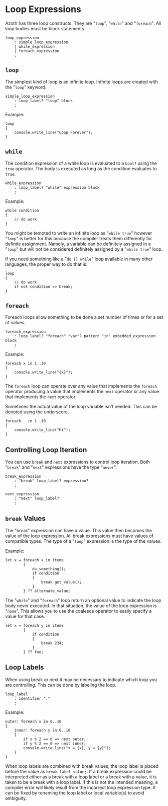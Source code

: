 # Loop Expressions

Azoth has three loop constructs. They are "`loop`", "`while`" and "`foreach`". All loop bodies must
be block statements.

```grammar
loop_expression
    : simple_loop_expression
    | while_expression
    | foreach_expression
    ;
```

## `loop`

The simplest kind of loop is an infinite loop. Infinite loops are created with the "`loop`" keyword.

```grammar
simple_loop_expression
    : loop_label? "loop" block
    ;
```

Example:

```azoth
loop
{
    console.write_line("Loop Forever");
}
```

## `while`

The condition expression of a while loop is evaluated to a `bool?` using the `true` operator. The
body is executed as long as the condition evaluates to `true`.

```grammar
while_expression
    : loop_label? "while" expression block
    ;
```

Example:

```azoth
while condition
{
    // do work
}
```

You might be tempted to write an infinite loop as "`while true`" however "`loop`" is better for this
because the compiler treats them differently for definite assignment. Namely, a variable can be
definitely assigned in a "`loop`" but will not be considered definitely assigned by a "`while true`"
loop.

If you need something like a "`do {} while`" loop available in many other languages, the proper way
to do that is:

```azoth
loop
{
    // do work
    if not condition => break;
}
```

## `foreach`

Foreach loops allow something to be done a set number of times or for a set of values.

```grammar
foreach_expression
    : loop_label? "foreach" "var"? pattern "in" embedded_expression block
    ;
```

Example:

```azoth
foreach x in 1..10
{
    console.write_line("{x}");
}
```

The `foreach` loop can operate over any value that implements the `foreach` operator producing a
value that implements the `next` operator or any value that implements the `next` operator.

Sometimes the actual value of the loop variable isn't needed. This can be denoted using the
underscore.

```azoth
foreach _ in 1..10
{
    console.write_line("Hi");
}
```

## Controlling Loop Iteration

You can use `break` and `next` expressions to control loop iteration. Both "`break`" and "`next`"
expressions have the type "`never`".

```grammar
break_expression
    : "break" loop_label? expression?
    ;

next_expression
    : "next" loop_label?
    ;
```

## `break` Values

The "`break`" expression can have a value. This value then becomes the value of the loop expression.
All break expressions must have values of compatible types. The type of a "`loop`" expression is the
type of the values.

Example:

```azoth
let x = foreach x in items
        {
            do_something();
            if condition
            {
                break get_value();
            }
        } ?? alternate_value;
```

The  "`while`" and "`foreach`" loop return an optional value to indicate the loop body never
executed. In that situation, the value of the loop expression is "`none`". This allows you to use
the coalesce operator to easily specify a value for that case.

```azoth
let x = foreach y in items
        {
            if condition
            {
                break 234;
            }
        } ?? foo;
```

## Loop Labels

When using break or next it may be necessary to indicate which loop you are controlling. This can be
done by labeling the loop.

```grammar
loop_label
    : identifier ":"
    ;
```

Example:

```azoth
outer: foreach x in 0..10
{
    inner: foreach y in 0..10
    {
        if x % 2 == 0 => next outer;
        if y % 2 == 0 => next inner;
        console.write_line("x = {x}, y = {y}");
    }
}
```

When loop labels are combined with break values, the loop label is placed before the value as `break
label value;`. If a break expression could be interpreted either as a break with a loop label or a
break with a value, it is taken to be a break with a loop label. If this is not the intended
meaning, a compiler error will likely result from the incorrect loop expression type. It can be
fixed by renaming the loop label or local variable(s) to avoid ambiguity.
